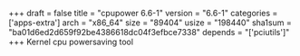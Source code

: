 +++
draft = false
title = "cpupower 6.6-1"
version = "6.6-1"
categories = ['apps-extra']
arch = "x86_64"
size = "89404"
usize = "198440"
sha1sum = "ba01d6ed2d659f92be4386618dc04f3efbce7338"
depends = "['pciutils']"
+++
Kernel cpu powersaving tool